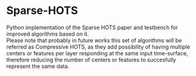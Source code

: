 # Sparse-HOTS
Python implementation of the Sparse HOTS paper and testbench for improved algorithms based on it.  
Please note that probably in future works this set of algorithms will be referred as Compressive HOTS, as they add possibility of having multiple centers or features per layer responding at the same input time-surface, therefore reducing the number of centers or features to succesfully represent the same data. 
